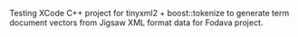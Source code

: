 Testing XCode C++ project for tinyxml2 + boost::tokenize to 
generate term document vectors from Jigsaw XML format data
for Fodava project.
